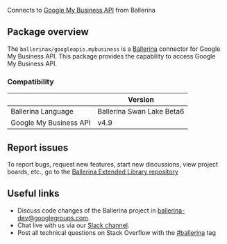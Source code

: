 Connects to [Google My Business API](https://developers.google.com/my-business/) from Ballerina

## Package overview
The `ballerinax/googleapis.mybusiness` is a [Ballerina](https://ballerina.io/) connector for Google My Business API.
This package provides the capability to access Google My Business API.

### Compatibility
|                                   | Version                         |
|-----------------------------------|---------------------------------|
| Ballerina Language                | Ballerina Swan Lake Beta6       | 
| Google My Business API            | v4.9                            |

## Report issues
To report bugs, request new features, start new discussions, view project boards, etc., go to the [Ballerina Extended Library repository](https://github.com/ballerina-platform/ballerina-extended-library)

## Useful links
- Discuss code changes of the Ballerina project in [ballerina-dev@googlegroups.com](mailto:ballerina-dev@googlegroups.com).
- Chat live with us via our [Slack channel](https://ballerina.io/community/slack/).
- Post all technical questions on Stack Overflow with the [#ballerina](https://stackoverflow.com/questions/tagged/ballerina) tag
